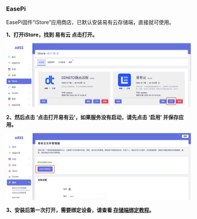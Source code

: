 ### EasePi

EasePi固件“iStore”应用商店，已默认安装易有云存储端，直接就可使用。

**1、打开iStore，找到 易有云 点击打开。**

![png](./image/easepi/easepi1.jpg)

**2、然后点击 ‘点击打开易有云’，如果服务没有启动，请先点击 ‘启用’ 并保存应用。**

![png](./image/easepi/easepi2.jpg)

**3、安装后第一次打开，需要绑定设备，请查看 [存储端绑定教程](/zh/guide/linkease/install/bind.md)。**

